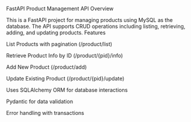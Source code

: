 FastAPI Product Management API
Overview

This is a FastAPI project for managing products using MySQL as the database. The API supports CRUD operations including listing, retrieving, adding, and updating products.
Features

List Products with pagination (/product/list)

Retrieve Product Info by ID (/product/{pid}/info)

Add New Product (/product/add)

Update Existing Product (/product/{pid}/update)

Uses SQLAlchemy ORM for database interactions

Pydantic for data validation

Error handling with transactions
